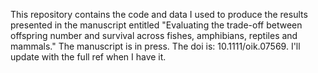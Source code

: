 This repository contains the code and data I used to produce the results presented in the manuscript entitled "Evaluating the trade-off between offspring number and survival across fishes, amphibians, reptiles and mammals." 
The manuscript is in press. The doi is: 10.1111/oik.07569. I'll update with the full ref when I have it.
